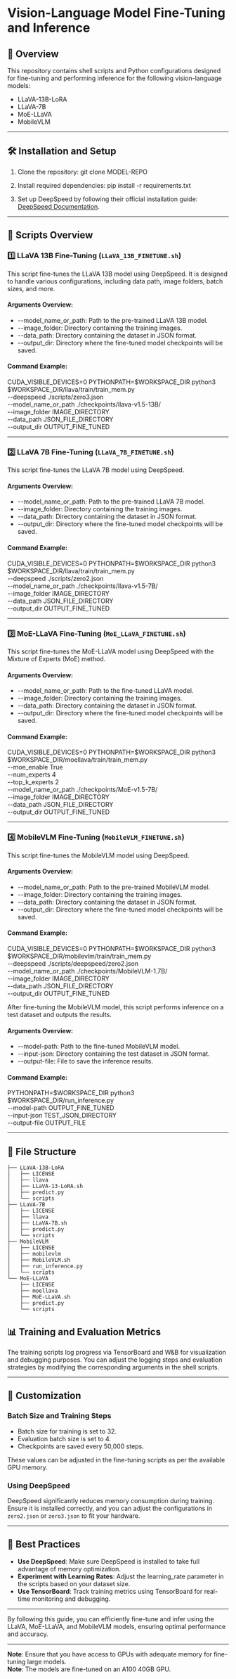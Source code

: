 # Vision-Language Model Fine-Tuning and Inference

## 🚀 Overview
This repository contains shell scripts and Python configurations designed for fine-tuning and performing inference for the following vision-language models:
- LLaVA-13B-LoRA
- LLaVA-7B
- MoE-LLaVA
- MobileVLM

---

## 🛠️ Installation and Setup

1. Clone the repository:
   git clone MODEL-REPO

2. Install required dependencies:
   pip install -r requirements.txt

3. Set up DeepSpeed by following their official installation guide: [DeepSpeed Documentation](https://www.deepspeed.ai/).

---

## 📜 Scripts Overview

### 1️⃣ LLaVA 13B Fine-Tuning (`LLaVA_13B_FINETUNE.sh`)
This script fine-tunes the LLaVA 13B model using DeepSpeed. It is designed to handle various configurations, including data path, image folders, batch sizes, and more.

#### Arguments Overview:
- --model_name_or_path: Path to the pre-trained LLaVA 13B model.
- --image_folder: Directory containing the training images.
- --data_path: Directory containing the dataset in JSON format.
- --output_dir: Directory where the fine-tuned model checkpoints will be saved.

#### Command Example:
CUDA_VISIBLE_DEVICES=0 PYTHONPATH=$WORKSPACE_DIR python3 $WORKSPACE_DIR/llava/train/train_mem.py \
    --deepspeed ./scripts/zero3.json \
    --model_name_or_path ./checkpoints/llava-v1.5-13B/ \
    --image_folder IMAGE_DIRECTORY \
    --data_path JSON_FILE_DIRECTORY \
    --output_dir OUTPUT_FINE_TUNED

---

### 2️⃣ LLaVA 7B Fine-Tuning (`LLaVA_7B_FINETUNE.sh`)
This script fine-tunes the LLaVA 7B model using DeepSpeed.

#### Arguments Overview:
- --model_name_or_path: Path to the pre-trained LLaVA 7B model.
- --image_folder: Directory containing the training images.
- --data_path: Directory containing the dataset in JSON format.
- --output_dir: Directory where the fine-tuned model checkpoints will be saved.

#### Command Example:
CUDA_VISIBLE_DEVICES=0 PYTHONPATH=$WORKSPACE_DIR python3 $WORKSPACE_DIR/llava/train/train_mem.py \
    --deepspeed ./scripts/zero2.json \
    --model_name_or_path ./checkpoints/llava-v1.5-7B/ \
    --image_folder IMAGE_DIRECTORY \
    --data_path JSON_FILE_DIRECTORY \
    --output_dir OUTPUT_FINE_TUNED

---

### 3️⃣ MoE-LLaVA Fine-Tuning (`MoE_LLaVA_FINETUNE.sh`)
This script fine-tunes the MoE-LLaVA model using DeepSpeed with the Mixture of Experts (MoE) method.

#### Arguments Overview:
- --model_name_or_path: Path to the fine-tuned LLaVA model.
- --image_folder: Directory containing the training images.
- --data_path: Directory containing the dataset in JSON format.
- --output_dir: Directory where the fine-tuned model checkpoints will be saved.

#### Command Example:
CUDA_VISIBLE_DEVICES=0 PYTHONPATH=$WORKSPACE_DIR python3 $WORKSPACE_DIR/moellava/train/train_mem.py \
    --moe_enable True \
    --num_experts 4 \
    --top_k_experts 2 \
    --model_name_or_path ./checkpoints/MoE-v1.5-7B/ \
    --image_folder IMAGE_DIRECTORY \
    --data_path JSON_FILE_DIRECTORY \
    --output_dir OUTPUT_FINE_TUNED

---

### 4️⃣ MobileVLM Fine-Tuning (`MobileVLM_FINETUNE.sh`)
This script fine-tunes the MobileVLM model using DeepSpeed.

#### Arguments Overview:
- --model_name_or_path: Path to the pre-trained MobileVLM model.
- --image_folder: Directory containing the training images.
- --data_path: Directory containing the dataset in JSON format.
- --output_dir: Directory where the fine-tuned model checkpoints will be saved.

#### Command Example:
CUDA_VISIBLE_DEVICES=0 PYTHONPATH=$WORKSPACE_DIR python3 $WORKSPACE_DIR/mobilevlm/train/train_mem.py \
    --deepspeed ./scripts/deepspeed/zero2.json \
    --model_name_or_path ./checkpoints/MobileVLM-1.7B/ \
    --image_folder IMAGE_DIRECTORY \
    --data_path JSON_FILE_DIRECTORY \
    --output_dir OUTPUT_FINE_TUNED

After fine-tuning the MobileVLM model, this script performs inference on a test dataset and outputs the results.

#### Arguments Overview:
- --model-path: Path to the fine-tuned MobileVLM model.
- --input-json: Directory containing the test dataset in JSON format.
- --output-file: File to save the inference results.

#### Command Example:
PYTHONPATH=$WORKSPACE_DIR python3 $WORKSPACE_DIR/run_inference.py \
    --model-path OUTPUT_FINE_TUNED \
    --input-json TEST_JSON_DIRECTORY \
    --output-file OUTPUT_FILE

---

## 📂 File Structure

```plaintext
├── LLaVA-13B-LoRA
│   ├── LICENSE
│   ├── llava
│   ├── LLaVA-13-LoRA.sh
│   ├── predict.py
│   └── scripts
├── LLaVA-7B
│   ├── LICENSE
│   ├── llava
│   ├── LLaVA-7B.sh
│   ├── predict.py
│   └── scripts
├── MobileVLM
│   ├── LICENSE
│   ├── mobilevlm
│   ├── MobileVLM.sh
│   ├── run_inference.py
│   └── scripts
└── MoE-LLaVA
    ├── LICENSE
    ├── moellava
    ├── MoE-LLaVA.sh
    ├── predict.py
    └── scripts
```


## 📊 Training and Evaluation Metrics
The training scripts log progress via TensorBoard and W&B for visualization and debugging purposes. You can adjust the logging steps and evaluation strategies by modifying the corresponding arguments in the shell scripts.

---

## 🔧 Customization

### Batch Size and Training Steps
- Batch size for training is set to 32.
- Evaluation batch size is set to 4.
- Checkpoints are saved every 50,000 steps.

These values can be adjusted in the fine-tuning scripts as per the available GPU memory.

### Using DeepSpeed
DeepSpeed significantly reduces memory consumption during training. Ensure it is installed correctly, and you can adjust the configurations in `zero2.json` or `zero3.json` to fit your hardware.

---

## 📝 Best Practices

- **Use DeepSpeed**: Make sure DeepSpeed is installed to take full advantage of memory optimization.
- **Experiment with Learning Rates**: Adjust the learning_rate parameter in the scripts based on your dataset size.
- **Use TensorBoard**: Track training metrics using TensorBoard for real-time monitoring and debugging.
---

By following this guide, you can efficiently fine-tune and infer using the LLaVA, MoE-LLaVA, and MobileVLM models, ensuring optimal performance and accuracy.

---

**Note**: Ensure that you have access to GPUs with adequate memory for fine-tuning large models.<br>
**Note**: The models are fine-tuned on an A100 40GB GPU.
 
